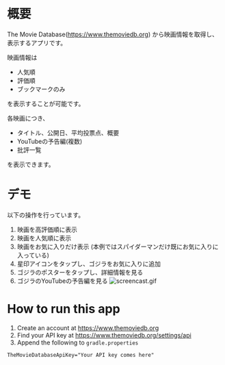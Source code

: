 # 概要
The Movie Database(https://www.themoviedb.org) から映画情報を取得し、表示するアプリです。

映画情報は
* 人気順
* 評価順
* ブックマークのみ

を表示することが可能です。

各映画につき、
* タイトル、公開日、平均投票点、概要
* YouTubeの予告編(複数)
* 批評一覧

を表示できます。

# デモ
以下の操作を行っています。
1. 映画を高評価順に表示
2. 映画を人気順に表示
3. 映画をお気に入りだけ表示 (本例ではスパイダーマンだけ既にお気に入りに入っている)
4. 星印アイコンをタップし、ゴジラをお気に入りに追加
5. ゴジラのポスターをタップし、詳細情報を見る
6. ゴジラのYouTubeの予告編を見る
![screencast.gif](screencast.gif)

# How to run this app
1. Create an account at https://www.themoviedb.org
2. Find your API key at https://www.themoviedb.org/settings/api
3. Append the following to `gradle.properties`
```
TheMovieDatabaseApiKey="Your API key comes here"
```
